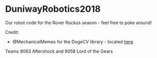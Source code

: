 # DuniwayRobotics2018
Our robot code for the Rover Ruckus season - feel free to poke around!

Credit:
* @MechanicalMemes for the DogeCV library - located [here](https://github.com/MechanicalMemes/DogeCV)

Teams 8063 Aftershock and 9058 Lord of the Gears

